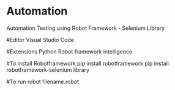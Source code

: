 # Automation
Automation Testing using Robot Framework - Selenium Library

#Editor
Visual Studio Code

#Extensions
Python
Robot framework intelligence

#To install Robotframework
pip install robotframework
pip install robotframework-selenium library

#To run
robot filename.robot


